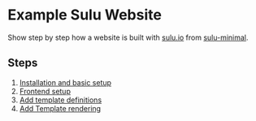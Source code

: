 # Example Sulu Website

Show step by step how a website is built with [sulu.io](http://sulu.io) from [sulu-minimal](http://github.com/sulu/sulu-minimal).

## Steps

1. [Installation and basic setup](https://github.com/alexander-schranz/example-sulu-website/pull/1)
2. [Frontend setup](https://github.com/alexander-schranz/example-sulu-website/pull/2)
3. [Add template definitions](https://github.com/alexander-schranz/example-sulu-website/pull/3)
4. [Add Template rendering](https://github.com/alexander-schran/example-sulu-website/pull/4)

